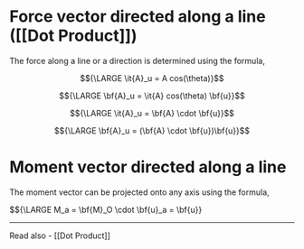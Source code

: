 # Force vector directed along a line ([[Dot Product]])

The force along a line or a direction is determined using the formula,

$${\LARGE \it{A}_u = A cos(\theta)}$$

$${\LARGE \bf{A}_u = \it{A} cos(\theta) \bf{u}}$$

$${\LARGE \it{A}_u = \bf{A} \cdot \bf{u}}$$

$${\LARGE \bf{A}_u = (\bf{A} \cdot \bf{u})\bf{u}}$$

# Moment vector directed along a line

The moment vector can be projected onto any axis using the formula,

$${\LARGE M_a = \bf{M}_O \cdot \bf{u}_a = \bf{u}}



---
Read also - [[Dot Product]]